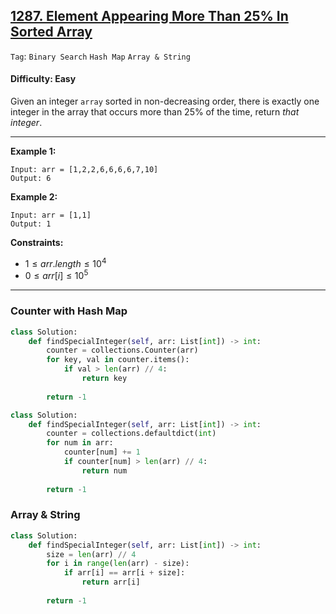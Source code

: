 ## [1287. Element Appearing More Than 25% In Sorted Array](https://leetcode.com/problems/element-appearing-more-than-25-in-sorted-array)

```Tag```: ```Binary Search``` ```Hash Map``` ```Array & String```

#### Difficulty: Easy

Given an integer ```array``` sorted in non-decreasing order, there is exactly one integer in the array that occurs more than 25% of the time, return _that integer_.

---

__Example 1:__
```
Input: arr = [1,2,2,6,6,6,6,7,10]
Output: 6
```

__Example 2:__
```
Input: arr = [1,1]
Output: 1
```

__Constraints:__

- $1 \le arr.length \le 10^4$
- $0 \le arr[i] \le 10^5$

---

### Counter with Hash Map

```Python
class Solution:
    def findSpecialInteger(self, arr: List[int]) -> int:        
        counter = collections.Counter(arr)
        for key, val in counter.items():
            if val > len(arr) // 4:
                return key
        
        return -1
```

```Python
class Solution:
    def findSpecialInteger(self, arr: List[int]) -> int:
        counter = collections.defaultdict(int)
        for num in arr:
            counter[num] += 1
            if counter[num] > len(arr) // 4:
                return num
        
        return -1
```

### Array & String

```Python
class Solution:
    def findSpecialInteger(self, arr: List[int]) -> int:
        size = len(arr) // 4
        for i in range(len(arr) - size):
            if arr[i] == arr[i + size]:
                return arr[i]
        
        return -1
```
